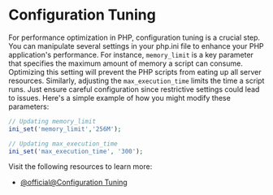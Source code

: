 # Configuration Tuning

For performance optimization in PHP, configuration tuning is a crucial step. You can manipulate several settings in your php.ini file to enhance your PHP application's performance. For instance, `memory_limit` is a key parameter that specifies the maximum amount of memory a script can consume. Optimizing this setting will prevent the PHP scripts from eating up all server resources. Similarly, adjusting the `max_execution_time` limits the time a script runs. Just ensure careful configuration since restrictive settings could lead to issues. Here's a simple example of how you might modify these parameters:

```php
// Updating memory_limit
ini_set('memory_limit','256M');

// Updating max_execution_time
ini_set('max_execution_time', '300');
```

Visit the following resources to learn more:

- [@official@Configuration Tuning](https://www.php.net/manual/en/ini.core.php)